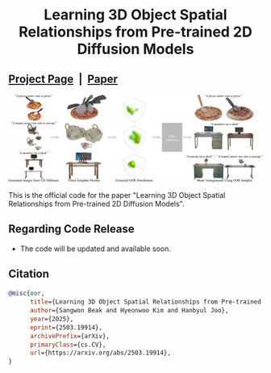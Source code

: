 # <p align="center"> Learning 3D Object Spatial Relationships from Pre-trained 2D Diffusion Models </p>

## [Project Page](https://tlb-miss.github.io/oor/) &nbsp;|&nbsp; [Paper](https://arxiv.org/pdf/2503.19914)

![demo.png](./assets/teaser.png)

This is the official code for the paper "Learning 3D Object Spatial Relationships from Pre-trained 2D Diffusion Models".


## Regarding Code Release
- The code will be updated and available soon.
<!-- ## News -->


## Citation
```bibtex
@misc{oor,
      title={Learning 3D Object Spatial Relationships from Pre-trained 2D Diffusion Models}, 
      author={Sangwon Beak and Hyeonwoo Kim and Hanbyul Joo},
      year={2025},
      eprint={2503.19914},
      archivePrefix={arXiv},
      primaryClass={cs.CV},
      url={https://arxiv.org/abs/2503.19914}, 
}
```

<!-- ## License
This work is licensed under a <a href="https://creativecommons.org/licenses/by-nc-sa/4.0/">Creative Commons Attribution-NonCommercial-ShareAlike 4.0 International License</a>. -->
